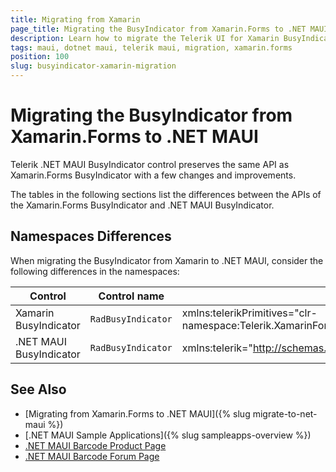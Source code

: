 ```yaml
---
title: Migrating from Xamarin
page_title: Migrating the BusyIndicator from Xamarin.Forms to .NET MAUI
description: Learn how to migrate the Telerik UI for Xamarin BusyIndicator to the Telerik UI for .NET MAUI BusyIndicator by updating the namespaces, the incompatible NuGet packages and API.
tags: maui, dotnet maui, telerik maui, migration, xamarin.forms
position: 100
slug: busyindicator-xamarin-migration
---
```


# Migrating the BusyIndicator from Xamarin.Forms to .NET MAUI

Telerik .NET MAUI BusyIndicator control preserves the same API as Xamarin.Forms BusyIndicator with a few changes and improvements.

The tables in the following sections list the differences between the APIs of the Xamarin.Forms BusyIndicator and .NET MAUI BusyIndicator.

## Namespaces Differences

When migrating the BusyIndicator from Xamarin to .NET MAUI, consider the following differences in the namespaces:

| Control | Control name | XAML Namespace | C# Namespace|
| --------------- | --------------- | --------------- | --------------- |
| Xamarin BusyIndicator | `RadBusyIndicator` | xmlns:telerikPrimitives="clr-namespace:Telerik.XamarinForms.Primitives;assembly=Telerik.XamarinForms.Primitives" | using Telerik.XamarinForms.Primitives; |
| .NET MAUI BusyIndicator | `RadBusyIndicator` | xmlns:telerik="http://schemas.telerik.com/2022/xaml/maui" | using Telerik.Maui.Controls; |

## See Also

* [Migrating from Xamarin.Forms to .NET MAUI]({% slug migrate-to-net-maui %})
* [.NET MAUI Sample Applications]({% slug sampleapps-overview %})
* [.NET MAUI Barcode Product Page](https://www.telerik.com/maui-ui/barcode)
* [.NET MAUI Barcode Forum Page](https://www.telerik.com/forums/maui?tagId=1780)
